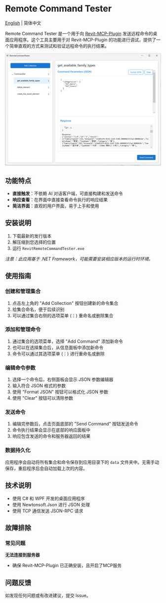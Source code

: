 # Remote Command Tester

[English](README.md) | 简体中文

Remote Command Tester 是一个用于向 [Revit-MCP-Plugin](https://github.com/revit-mcp/revit-mcp-plugin) 发送远程命令的桌面应用程序。这个工具主要用于对 Revit-MCP-Plugin 的功能进行调试，提供了一个简单直观的方式来测试和验证远程命令的执行结果。

![Screenshot](Images/Screenshot.png)

## 功能特点

- **直接触发**：不依赖 AI 对话客户端，可直接构建和发送命令
- **响应查看**：在界面中直接查看命令执行的响应结果
- **简洁界面**：直观的用户界面，易于上手和使用

## 安装说明

1. 下载最新的发行版本
2. 解压缩到您选择的位置
3. 运行 `RevitRemoteCommandTester.exe`

*注意：此应用基于 .NET Framework，可能需要安装相应版本的运行时环境。*

## 使用指南

### 创建和管理集合

1. 点击左上角的 "Add Collection" 按钮创建新的命令集合
2. 给集合命名，便于后续识别
3. 可以通过集合右侧的选项菜单 (⋮) 重命名或删除集合

### 添加和管理命令

1. 通过集合的选项菜单，选择 "Add Command" 添加新命令
2. 也可以在选择集合后，从信息面板中添加新命令
3. 命令可以通过其选项菜单 (⋮) 进行重命名或删除

### 编辑命令参数

1. 选择一个命令后，右侧面板会显示 JSON 参数编辑器
2. 输入符合 JSON 格式的参数
3. 使用 "Format JSON" 按钮可以格式化 JSON 参数
4. 使用 "Clear" 按钮可以清除参数

### 发送命令

1. 编辑完参数后，点击页面底部的 "Send Command" 按钮发送命令
2. 命令执行结果会显示在底部的响应面板中
3. 响应包含发送的命令和服务器返回的结果

### 数据持久化

应用程序会自动将所有集合和命令保存到应用目录下的 `data` 文件夹中。无需手动保存，重启程序后会自动加载上次的内容。

## 技术说明

- 使用 C# 和 WPF 开发的桌面应用程序
- 使用 Newtonsoft.Json 进行 JSON 处理
- 使用 TCP 通信发送 JSON-RPC 请求

## 故障排除

### 常见问题

**无法连接到服务器**

- 确保 Revit-MCP-Plugin 已正确安装，且开启了MCP服务

## 问题反馈

如发现任何问题或有改进建议，提交 Issue。